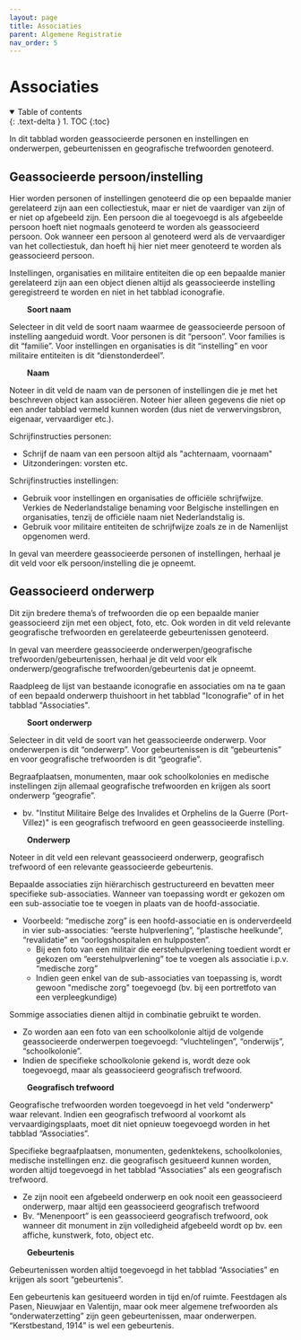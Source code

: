 ```yaml
---
layout: page
title: Associaties
parent: Algemene Registratie
nav_order: 5
---
```


# Associaties

<details open markdown="block">
  <summary>
    Table of contents
  </summary>
  {: .text-delta }
1. TOC
{:toc}
</details>

In dit tabblad worden geassocieerde personen en instellingen en onderwerpen, gebeurtenissen en geografische trefwoorden genoteerd.

## **Geassocieerde persoon/instelling**

Hier worden personen of instellingen genoteerd die op een bepaalde manier gerelateerd zijn aan een collectiestuk, maar er niet de vaardiger van zijn of er niet op afgebeeld zijn. Een persoon die al toegevoegd is als afgebeelde persoon hoeft niet nogmaals genoteerd te worden als geassocieerd persoon. Ook wanneer een persoon al genoteerd werd als de vervaardiger van het collectiestuk, dan hoeft hij hier niet meer genoteerd te worden als geassocieerd persoon.

Instellingen, organisaties en militaire entiteiten die op een bepaalde manier gerelateerd zijn aan een object dienen altijd als geassocieerde instelling geregistreerd te worden en niet in het tabblad iconografie.

&nbsp;&nbsp;&nbsp;&nbsp;&nbsp;&nbsp;&nbsp;&nbsp;**Soort naam**

Selecteer in dit veld de soort naam waarmee de geassocieerde persoon of instelling aangeduid wordt. Voor personen is dit “persoon”. Voor families is dit “familie”. Voor instellingen en organisaties is dit “instelling” en voor militaire entiteiten is dit “dienstonderdeel”.

&nbsp;&nbsp;&nbsp;&nbsp;&nbsp;&nbsp;&nbsp;&nbsp;**Naam**

Noteer in dit veld de naam van de personen of instellingen die je met het beschreven object kan associëren. Noteer hier alleen gegevens die niet op een ander tabblad vermeld kunnen worden (dus niet de verwervingsbron, eigenaar, vervaardiger etc.).

Schrijfinstructies personen:
  -	Schrijf de naam van een persoon altijd als "achternaam, voornaam"
  -	Uitzonderingen: vorsten etc.

Schrijfinstructies instellingen:
  -	Gebruik voor instellingen en organisaties de officiële schrijfwijze. Verkies de Nederlandstalige benaming voor Belgische instellingen en organisaties, tenzij de officiële naam niet Nederlandstalig is.
  -	Gebruik voor militaire entiteiten de schrijfwijze zoals ze in de Namenlijst opgenomen werd.

In geval van meerdere geassocieerde personen of instellingen, herhaal je dit veld voor elk persoon/instelling die je opneemt.

## **Geassocieerd onderwerp**

Dit zijn bredere thema’s of trefwoorden die op een bepaalde manier geassocieerd zijn met een object, foto, etc. Ook worden in dit veld relevante geografische trefwoorden en gerelateerde gebeurtenissen genoteerd.

In geval van meerdere geassocieerde onderwerpen/geografische trefwoorden/gebeurtenissen, herhaal je dit veld voor elk onderwerp/geografische trefwoorden/gebeurtenis dat je opneemt.

Raadpleeg de lijst van bestaande iconografie en associaties om na te gaan of een bepaald onderwerp thuishoort in het tabblad "Iconografie" of in het tabblad "Associaties".

&nbsp;&nbsp;&nbsp;&nbsp;&nbsp;&nbsp;&nbsp;&nbsp;**Soort onderwerp**

Selecteer in dit veld de soort van het geassocieerde onderwerp. Voor onderwerpen is dit “onderwerp”. Voor gebeurtenissen is dit “gebeurtenis” en voor geografische trefwoorden is dit “geografie”.

Begraafplaatsen, monumenten, maar ook schoolkolonies en medische instellingen zijn allemaal geografische trefwoorden en krijgen als soort onderwerp “geografie”.
  -	bv. "Institut Militaire Belge des Invalides et Orphelins de la Guerre (Port-Villez)" is een geografisch trefwoord en geen geassocieerde instelling.

&nbsp;&nbsp;&nbsp;&nbsp;&nbsp;&nbsp;&nbsp;&nbsp;**Onderwerp**

Noteer in dit veld een relevant geassocieerd onderwerp, geografisch trefwoord of een relevante geassocieerde gebeurtenis.

Bepaalde associaties zijn hiërarchisch gestructureerd en bevatten meer specifieke sub-associaties. Wanneer van toepassing wordt er gekozen om een sub-associatie toe te voegen in plaats van de hoofd-associatie. 
  -	Voorbeeld: “medische zorg” is een hoofd-associatie en is onderverdeeld in vier sub-associaties: “eerste hulpverlening”, “plastische heelkunde”, “revalidatie” en “oorlogshospitalen en hulpposten”. 
  	- Bij een foto van een militair die eerstehulpverlening toedient wordt er gekozen om “eerstehulpverlening” toe te voegen als associatie i.p.v. “medische zorg”
  	- Indien geen enkel van de sub-associaties van toepassing is, wordt gewoon "medische zorg" toegevoegd (bv. bij een portretfoto van een verpleegkundige)

Sommige associaties dienen altijd in combinatie gebruikt te worden.
  -	Zo worden aan een foto van een schoolkolonie altijd de volgende geassocieerde onderwerpen toegevoegd: “vluchtelingen”, “onderwijs”, “schoolkolonie”.
  -	Indien de specifieke schoolkolonie gekend is, wordt deze ook toegevoegd, maar als geassocieerd geografisch trefwoord.

&nbsp;&nbsp;&nbsp;&nbsp;&nbsp;&nbsp;&nbsp;&nbsp;**Geografisch trefwoord**

Geografische trefwoorden worden toegevoegd in het veld "onderwerp" waar relevant. Indien een geografisch trefwoord al voorkomt als vervaardigingsplaats, moet dit niet opnieuw toegevoegd worden in het tabblad “Associaties”.

Specifieke begraafplaatsen, monumenten, gedenktekens, schoolkolonies, medische instellingen enz. die geografisch gesitueerd kunnen worden, worden altijd toegevoegd in het tabblad “Associaties” als een geografisch trefwoord. 
  -	Ze zijn nooit een afgebeeld onderwerp en ook nooit een geassocieerd onderwerp, maar altijd een geassocieerd geografisch trefwoord
  -	Bv. “Menenpoort” is een geassocieerd geografisch trefwoord, ook wanneer dit monument in zijn volledigheid afgebeeld wordt op bv. een affiche, kunstwerk, foto, object etc.

&nbsp;&nbsp;&nbsp;&nbsp;&nbsp;&nbsp;&nbsp;&nbsp;**Gebeurtenis**

Gebeurtenissen worden altijd toegevoegd in het tabblad “Associaties” en krijgen als soort “gebeurtenis”. 

Een gebeurtenis kan gesitueerd worden in tijd en/of ruimte. Feestdagen als Pasen, Nieuwjaar en Valentijn, maar ook meer algemene trefwoorden als “onderwaterzetting” zijn geen gebeurtenissen, maar onderwerpen. “Kerstbestand, 1914” is wel een gebeurtenis.
